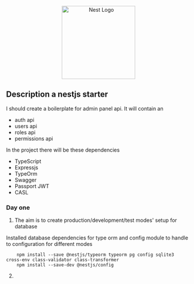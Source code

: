 <p align="center">
  <a href="http://nestjs.com/" target="blank"><img src="https://nestjs.com/img/logo-small.svg" width="200" alt="Nest Logo" /></a>
</p>

[circleci-image]: https://img.shields.io/circleci/build/github/nestjs/nest/master?token=abc123def456

[circleci-url]: https://circleci.com/gh/nestjs/nest

## Description a nestjs starter

I should create a boilerplate for admin panel api. It will contain an

* auth api
* users api
* roles api
* permissions api

In the project there will be these dependencies

* TypeScript
* Expressjs
* TypeOrm
* Swagger
* Passport JWT
* CASL

### Day one

1. The aim is to create production/development/test modes' setup for database

Installed database dependencies for type orm and config module to handle to 
configuration for different modes

```    
    npm install --save @nestjs/typeorm typeorm pg config sqlite3 cross-env class-validator class-transformer
    npm install --save-dev @nestjs/config
```

2. 

